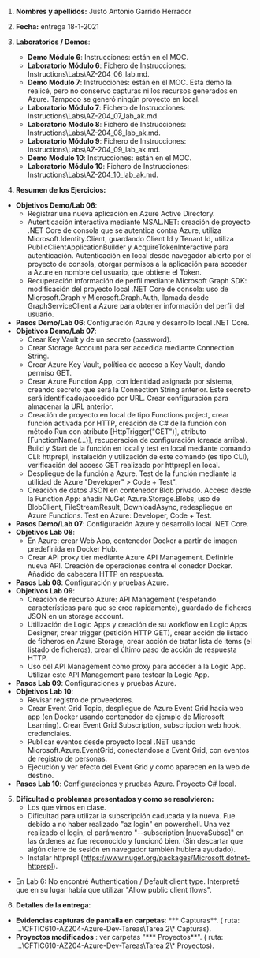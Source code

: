 1. **Nombres y apellidos:** Justo Antonio Garrido Herrador

2. **Fecha:** entrega 18-1-2021

3. **Laboratorios / Demos**: 
   - **Demo Módulo 6**: Instrucciones: están en el MOC.
   - **Laboratorio Módulo 6**: Fichero de Instrucciones: Instructions\Labs\AZ-204_06_lab.md.
   - **Demo Módulo 7**: Instrucciones: están en el MOC. Esta demo la realicé, pero no conservo capturas ni los recursos generados en Azure. Tampoco se generó ningún proyecto en local.
   - **Laboratorio Módulo 7**: Fichero de Instrucciones: Instructions\Labs\AZ-204_07_lab_ak.md.
   - **Laboratorio Módulo 8**: Fichero de Instrucciones: Instructions\Labs\AZ-204_08_lab_ak.md.
   - **Laboratorio Módulo 9**: Fichero de Instrucciones: Instructions\Labs\AZ-204_09_lab_ak.md.
   - **Demo Módulo 10**: Instrucciones: están en el MOC.
   - **Laboratorio Módulo 10**: Fichero de Instrucciones: Instructions\Labs\AZ-204_10_lab_ak.md.
   
4. **Resumen de los Ejercicios:**
* **Objetivos Demo/Lab 06**: 
     * Registrar una nueva aplicación en Azure Active Directory. 
     * Autenticación interactiva mediante MSAL.NET: creación de proyecto .NET Core de consola que se autentica contra Azure, utiliza Microsoft.Identity.Client, guardando Client Id y Tenant Id, utiliza PublicClientApplicationBuilder y AcquireTokenInteractive para autenticación. Autenticación en local desde navegador abierto por el proyecto de consola, otorgar permisos a la aplicación para acceder a Azure en nombre del usuario, que obtiene el Token.
     * Recuperación información de perfil mediante Microsoft Graph SDK: modificación del proyecto local .NET Core de consola: uso de Microsoft.Graph y Microsoft.Graph.Auth, llamada desde GraphServiceClient a Azure para obtener información del perfil del usuario.
* **Pasos Demo/Lab 06**:  Configuración Azure y desarrollo local .NET Core. 
* **Objetivos Demo/Lab 07**: 
     * Crear Key Vault y de un secreto (password).
     * Crear Storage Account para ser accedida mediante Connection String.
     * Crear Azure Key Vault, política de acceso a Key Vault, dando permiso GET.
     * Crear Azure Function App, con identidad asignada por sistema, creando secreto que será la Connection String anterior. Este secreto será identificado/accedido por URL. Crear configuración para almacenar la URL anterior.
     * Creación de proyecto en local de tipo Functions project, crear función activada por HTTP, creación de C# de la función con método Run con atributo [HttpTrigger("GET")], atributo [FunctionName(...)], recuperación de configuración (creada arriba). Build y Start de la función en local y test en local mediante comando CLI: httprepl, instalación y utilización de este comando (es tipo CLI), verificación del acceso GET realizado por httprepl en local.
     * Despliegue de la función a Azure. Test de la función mediante la utilidad de Azure "Developer" > Code + Test".
     * Creación de datos JSON en contenedor Blob privado. Acceso desde la Function App: añadir NuGet Azure.Storage.Blobs, uso de BlobClient, FileStreamResult, DownloadAsync, redespliegue en Azure Functions. Test en Azure: Developer, Code + Test.
* **Pasos Demo/Lab 07**:  Configuración Azure y desarrollo local .NET Core. 
* **Objetivos Lab 08**: 
     * En Azure: crear Web App, contenedor Docker a partir de imagen predefinida en Docker Hub.
     * Crear API proxy tier mediante Azure API Management. Definirle nueva API. Creación de operaciones contra el conedor Docker. Añadido de cabecera HTTP en respuesta. 
* **Pasos Lab 08**:  Configuración y pruebas Azure. 
* **Objetivos Lab 09**: 
     * Creación de recurso Azure: API Management (respetando características para que se cree rapidamente), guardado de ficheros JSON en un storage account.
     * Utilización de Logic Apps y creación de su workflow en Logic Apps Designer, crear trigger (petición HTTP GET), crear acción de listado de ficheros en Azure Storage, crear acción de tratar lista de items (el listado de ficheros), crear el último paso de acción de respuesta HTTP.
     * Uso del API Management como proxy para acceder a la Logic App. Utilizar este API Management para testear la Logic App.
* **Pasos Lab 09**:  Configuraciones y pruebas Azure. 
* **Objetivos Lab 10**: 
     * Revisar registro de proveedores.
     * Crear Event Grid Topic, despliegue de Azure Event Grid hacia web app (en Docker usando contenedor de ejemplo de Microsoft Learning). Crear Event Grid Subscription, subscripcion web hook, credenciales.
     * Publicar eventos desde proyecto local .NET usando Microsoft.Azure.EventGrid, conectandose a Event Grid, con eventos de registro de personas.
     * Ejecución y ver efecto del Event Grid y como aparecen en la web de destino.
* **Pasos Lab 10**: Configuraciones y pruebas Azure. Proyecto C# local.

5. **Dificultad o problemas presentados y como se resolvieron:** 
   * Los que vimos en clase.
   * Dificultad para utilizar la subscripción caducada y la nueva. Fue debido a no haber realizado "az login" en powershell. Una vez realizado el login, el parámentro "--subscription [nuevaSubsc]" en las órdenes az  fue reconocido y funcionó bien. (Sin descartar que algún cierre de sesión en navegador también hubiera ayudado). 
   * Instalar httprepl (https://www.nuget.org/packages/Microsoft.dotnet-httprepl).
* En Lab 6: No encontré Authentication / Default client type. Interpreté que en su lugar había que utilizar "Allow public client flows".
  
6. **Detalles de la entrega**: 
* **Evidencias capturas de pantalla en carpetas**: *** Capturas**. ( ruta: ...\\CFTIC610-AZ204-Azure-Dev-Tareas\Tarea 2\\* Capturas).
* **Proyectos modificados** : ver carpetas "*** Proyectos**". ( ruta: ...\CFTIC610-AZ204-Azure-Dev-Tareas\Tarea 2\\* Proyectos).

